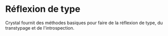 # Réflexion de type

Crystal fournit des méthodes basiques pour faire de la réflexion de type, du transtypage et de l'introspection.

